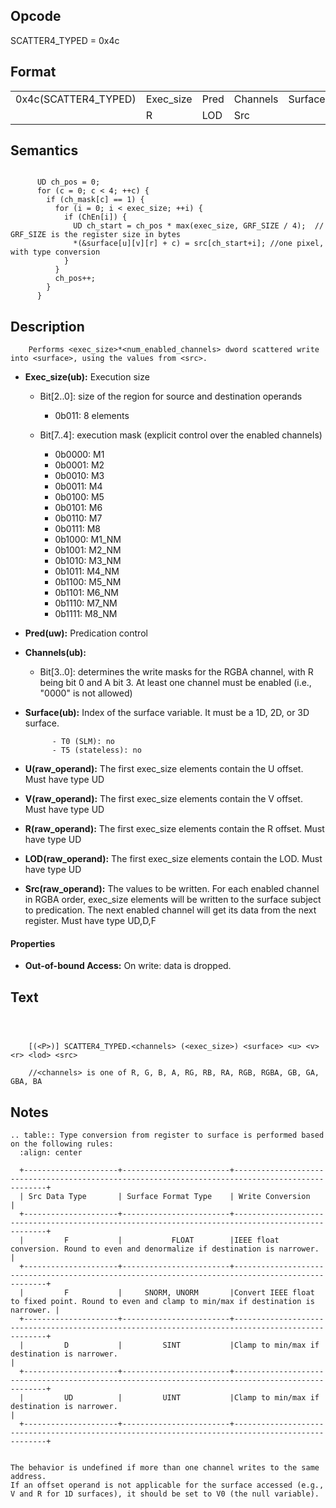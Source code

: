 <!---======================= begin_copyright_notice ============================

Copyright (C) 2020-2022 Intel Corporation

SPDX-License-Identifier: MIT

============================= end_copyright_notice ==========================-->

## Opcode

  SCATTER4_TYPED = 0x4c

## Format

| | | | | | | |
| --- | --- | --- | --- | --- | --- | --- |
| 0x4c(SCATTER4_TYPED) | Exec_size | Pred | Channels | Surface | U | V |
|                      | R         | LOD  | Src      |         |   |   |


## Semantics


```

      UD ch_pos = 0;
      for (c = 0; c < 4; ++c) {
        if (ch_mask[c] == 1) {
          for (i = 0; i < exec_size; ++i) {
            if (ChEn[i]) {
              UD ch_start = ch_pos * max(exec_size, GRF_SIZE / 4);  // GRF_SIZE is the register size in bytes
              *(&surface[u][v][r] + c) = src[ch_start+i]; //one pixel, with type conversion
            }
          }
          ch_pos++;
        }
      }
```

## Description





```
    Performs <exec_size>*<num_enabled_channels> dword scattered write into <surface>, using the values from <src>.
```


- **Exec_size(ub):** Execution size

  - Bit[2..0]: size of the region for source and destination operands

    - 0b011:  8 elements
  - Bit[7..4]: execution mask (explicit control over the enabled channels)

    - 0b0000:  M1
    - 0b0001:  M2
    - 0b0010:  M3
    - 0b0011:  M4
    - 0b0100:  M5
    - 0b0101:  M6
    - 0b0110:  M7
    - 0b0111:  M8
    - 0b1000:  M1_NM
    - 0b1001:  M2_NM
    - 0b1010:  M3_NM
    - 0b1011:  M4_NM
    - 0b1100:  M5_NM
    - 0b1101:  M6_NM
    - 0b1110:  M7_NM
    - 0b1111:  M8_NM

- **Pred(uw):** Predication control


- **Channels(ub):**

  - Bit[3..0]: determines the write masks for the RGBA channel, with R being bit 0 and A bit 3. At least one channel must be enabled (i.e., "0000" is not allowed)


- **Surface(ub):** Index of the surface variable.  It must be a 1D, 2D, or 3D surface.

            - T0 (SLM): no
            - T5 (stateless): no

- **U(raw_operand):** The first exec_size elements contain the U offset. Must have type UD


- **V(raw_operand):** The first exec_size elements contain the V offset. Must have type UD


- **R(raw_operand):** The first exec_size elements contain the R offset. Must have type UD


- **LOD(raw_operand):** The first exec_size elements contain the LOD. Must have type UD


- **Src(raw_operand):**  The values to be written. For each enabled channel in RGBA order, exec_size elements will be written to the surface subject to predication. The next enabled channel will get its data from the next register. Must have type UD,D,F


#### Properties
- **Out-of-bound Access:** On write: data is dropped.




## Text
```



    [(<P>)] SCATTER4_TYPED.<channels> (<exec_size>) <surface> <u> <v> <r> <lod> <src>

    //<channels> is one of R, G, B, A, RG, RB, RA, RGB, RGBA, GB, GA, GBA, BA
```
## Notes






    .. table:: Type conversion from register to surface is performed based on the following rules:
      :align: center

      +---------------------+------------------------+--------------------------------------------------------------------------------------------------+
      | Src Data Type       | Surface Format Type    | Write Conversion                                                                                 |
      +---------------------+------------------------+--------------------------------------------------------------------------------------------------+
      |         F           |           FLOAT        |IEEE float conversion. Round to even and denormalize if destination is narrower.                  |
      +---------------------+------------------------+--------------------------------------------------------------------------------------------------+
      |         F           |     SNORM, UNORM       |Convert IEEE float to fixed point. Round to even and clamp to min/max if destination is narrower. |
      +---------------------+------------------------+--------------------------------------------------------------------------------------------------+
      |         D           |         SINT           |Clamp to min/max if destination is narrower.                                                      |
      +---------------------+------------------------+--------------------------------------------------------------------------------------------------+
      |         UD          |         UINT           |Clamp to min/max if destination is narrower.                                                      |
      +---------------------+------------------------+--------------------------------------------------------------------------------------------------+


    The behavior is undefined if more than one channel writes to the same address.
    If an offset operand is not applicable for the surface accessed (e.g., V and R for 1D surfaces), it should be set to V0 (the null variable).

